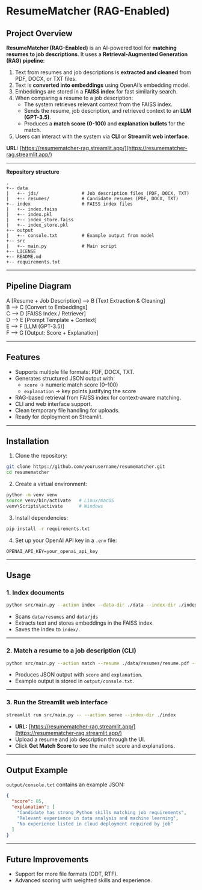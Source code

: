 # ResumeMatcher (RAG-Enabled)


## **Project Overview**

**ResumeMatcher (RAG-Enabled)** is an AI-powered tool for **matching resumes to job descriptions**. It uses a **Retrieval-Augmented Generation (RAG) pipeline**:

1. Text from resumes and job descriptions is **extracted and cleaned** from PDF, DOCX, or TXT files.
2. Text is **converted into embeddings** using OpenAI’s embedding model.
3. Embeddings are stored in a **FAISS index** for fast similarity search.
4. When comparing a resume to a job description:
   - The system retrieves relevant context from the FAISS index.
   - Sends the resume, job description, and retrieved context to an **LLM (GPT-3.5)**.
   - Produces a **match score (0-100)** and **explanation bullets** for the match.
5. Users can interact with the system via **CLI** or **Streamlit web interface**.

**URL:** [https://resumematcher-rag.streamlit.app/](https://resumematcher-rag.streamlit.app/)  

---

**Repository structure**  

```
.
+-- data
|   +-- jds/                # Job description files (PDF, DOCX, TXT)
|   +-- resumes/            # Candidate resumes (PDF, DOCX, TXT)
+-- index                   # FAISS index files
|   +-- index.faiss
|   +-- index.pkl
|   +-- index_store.faiss
|   +-- index_store.pkl
+-- output
|   +-- console.txt         # Example output from model
+-- src
|   +-- main.py             # Main script
+-- LICENSE
+-- README.md
+-- requirements.txt
```

---

## **Pipeline Diagram**


 A [Resume + Job Description] --> B [Text Extraction & Cleaning]<br>
 B --> C [Convert to Embeddings]<br>
 C --> D [FAISS Index / Retriever]<br>
 D --> E [Prompt Template + Context]<br>
 E --> F [LLM (GPT-3.5)]<br>
 F --> G [Output: Score + Explanation]

---

## **Features**

- Supports multiple file formats: PDF, DOCX, TXT.
- Generates structured JSON output with:
  - `score` → numeric match score (0–100)
  - `explanation` → key points justifying the score
- RAG-based retrieval from FAISS index for context-aware matching.
- CLI and web interface support.
- Clean temporary file handling for uploads.
- Ready for deployment on Streamlit.

---

## **Installation**

1. Clone the repository:

```bash
git clone https://github.com/yourusername/resumematcher.git
cd resumematcher
```

2. Create a virtual environment:

```bash
python -m venv venv
source venv/bin/activate   # Linux/macOS
venv\Scripts\activate      # Windows
```

3. Install dependencies:

```bash
pip install -r requirements.txt
```

4. Set up your OpenAI API key in a `.env` file:

```
OPENAI_API_KEY=your_openai_api_key
```

---

## **Usage**

### **1. Index documents**

```bash
python src/main.py --action index --data-dir ./data --index-dir ./index
```

- Scans `data/resumes` and `data/jds`
- Extracts text and stores embeddings in the FAISS index.
- Saves the index to `index/`.

---

### **2. Match a resume to a job description (CLI)**

```bash
python src/main.py --action match --resume ./data/resumes/resume.pdf --jd ./data/jds/job.pdf --index-dir ./index
```

- Produces JSON output with `score` and `explanation`.  
- Example output is stored in `output/console.txt`.

---

### **3. Run the Streamlit web interface**

```bash
streamlit run src/main.py -- --action serve --index-dir ./index
```

- **URL:** [https://resumematcher-rag.streamlit.app/](https://resumematcher-rag.streamlit.app/)  
- Upload a resume and job description through the UI.  
- Click **Get Match Score** to see the match score and explanations.  

---

## **Output Example**

`output/console.txt` contains an example JSON:

```json
{
  "score": 85,
  "explanation": [
    "Candidate has strong Python skills matching job requirements",
    "Relevant experience in data analysis and machine learning",
    "No experience listed in cloud deployment required by job"
  ]
}
```

---

## **Future Improvements**

- Support for more file formats (ODT, RTF).  
- Advanced scoring with weighted skills and experience.  
